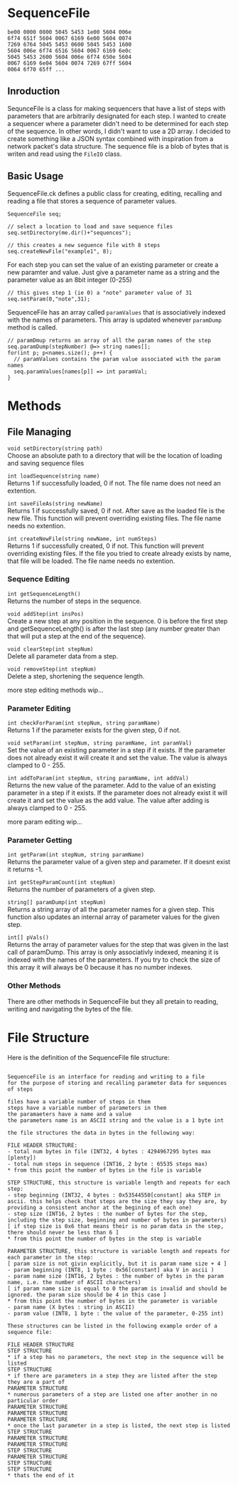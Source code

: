 # SequenceFile
```
be00 0000 0800 5045 5453 1e00 5604 006e
6f74 651f 5604 0067 6169 6e00 5604 0074
7269 6764 5045 5453 0600 5045 5453 1600
5604 006e 6f74 6516 5604 0067 6169 6e0c
5045 5453 2600 5604 006e 6f74 650e 5604
0067 6169 6e04 5604 0074 7269 67ff 5604
0064 6f70 65ff ...
```

## Inroduction
SequnceFile is a class for making sequencers that have a list of steps with parameters that are arbitrarily designated for each step. I wanted to create a sequencer where a parameter didn't need to be determined for each step of the sequence. In other words, I didn't want to use a 2D array. I decided to create something like a JSON syntax combined with inspiration from a network packet's data structure. The sequence file is a blob of bytes that is writen and read using the ```FileIO``` class.

 

## Basic Usage
SequenceFile.ck defines a public class for creating, editing, recalling and reading a file that stores a sequence of parameter values. 

```ChucK
SequenceFile seq;

// select a location to load and save sequence files
seq.setDirectory(me.dir()+"sequences");

// this creates a new sequence file with 8 steps
seq.createNewFile("example1", 8);
```

For each step you can set the value of an existing parameter or create a new paramter and value. Just give a parameter name as a string and the parameter value as an 8bit integer (0-255)
```ChucK
// this gives step 1 (ie 0) a "note" parameter value of 31  
seq.setParam(0,"note",31);
```
SequenceFile has an array called ```paramValues``` that is associatively indexed with the names of parameters. This array is updated whenever ```paramDump``` method is called.
```ChucK
// paramDmup returns an array of all the param names of the step
seq.paramDump(stepNumber) @=> string names[];
for(int p; p<names.size(); p++) {
  // paramValues contains the param value associated with the param names
  seq.paramValues[names[p]] => int paramVal;
}
```

# Methods

## File Managing
``` void setDirectory(string path) ```  
Choose an absolute path to a directory that will be the location of loading and saving sequence files

``` int loadSequence(string name) ```  
Returns 1 if successfully loaded, 0 if not. The file name does not need an extention.

``` int saveFileAs(string newName) ```  
Returns 1 if successfully saved, 0 if not. After save as the loaded file is the new file. This function will prevent overriding existing files. The file name needs no extention.

``` int createNewFile(string newName, int numSteps) ```  
Returns 1 if successfully created, 0 if not. This function will prevent overriding existing files. If the file you tried to create already exists by name, that file will be loaded. The file name needs no extention.

### Sequence Editing
``` int getSequenceLength() ```  
Returns the number of steps in the sequence.  

``` void addStep(int insPos) ```  
Create a new step at any position in the sequence. 0 is before the first step and getSequenceLength() is after the last step (any number greater than that will put a step at the end of the sequence).  

``` void clearStep(int stepNum) ```  
Delete all parameter data from a step. 

``` void removeStep(int stepNum) ```  
Delete a step, shortening the sequence length. 

more step editing methods wip...

### Parameter Editing
``` int checkForParam(int stepNum, string paramName) ```  
Returns 1 if the parameter exists for the given step, 0 if not.

``` void setParam(int stepNum, string paramName, int paramVal) ```  
Set the value of an existing parameter in a step if it exists. If the parameter does not already exist it will create it and set the value. The value is always clamped to 0 - 255.

``` int addToParam(int stepNum, string paramName, int addVal) ```  
Returns the new value of the parameter. Add to the value of an existing parameter in a step if it exists. If the parameter does not already exist it will create it and set the value as the add value. The value after adding is always clamped to 0 - 255.

more param editing wip...

### Parameter Getting
``` int getParam(int stepNum, string paramName) ```  
Returns the parameter value of a given step and parameter. If it doesnt exist it returns -1.

``` int getStepParamCount(int stepNum) ```  
Returns the number of parameters of a given step.

``` string[] paramDump(int stepNum) ```  
Returns a string array of all the parameter names for a given step. This function also updates an internal array of parameter values for the given step. 

``` int[] pVals() ```  
Returns the array of parameter values for the step that was given in the last call of paramDump. This array is only associativly indexed, meaning it is indexed with the names of the parameters. If you try to check the size of this array it will always be 0 because it has no number indexes. 

### Other Methods 
There are other methods in SequenceFile but they all pretain to reading, writing and navigating the bytes of the file.  


# File Structure
Here is the definition of the SequenceFile file structure:
```

SequenceFile is an interface for reading and writing to a file 
for the purpose of storing and recalling parameter data for sequences of steps

files have a variable number of steps in them
steps have a variable number of parameters in them
the paramaeters have a name and a value
the parameters name is an ASCII string and the value is a 1 byte int

the file structures the data in bytes in the following way:

FILE HEADER STRUCTURE:
- total num bytes in file (INT32, 4 bytes : 4294967295 bytes max [plenty])
- total num steps in sequence (INT16, 2 byte : 65535 steps max)
* from this point the number of bytes in the file is variable 

STEP STRUCTURE, this structure is variable length and repeats for each step:
- step beginning (INT32, 4 bytes : 0x53544550[constant] aka STEP in ascii. this helps check that steps are the size they say they are, by providing a consistent anchor at the begining of each one)
- step size (INT16, 2 bytes : the number of bytes for the step, including the step size, beginning and number of bytes in parameters) 
[ if step size is 0x6 that means their is no param data in the step, there should never be less than 6 ]
* from this point the number of bytes in the step is variable

PARAMETER STRUCTURE, this structure is variable length and repeats for each parameter in the step:
[ param size is not givin explicitly, but it is param name size + 4 ]
- param beginning (INT8, 1 byte : 0x56[constant] aka V in ascii )
- param name size (INT16, 2 bytes : the number of bytes in the param name, i.e. the number of ASCII characters)
[ if param name size is equal to 0 the param is invalid and should be ignored. the param size should be 4 in this case ]
* from this point the number of bytes in the parameter is variable
- param name (X bytes : string in ASCII)
- param value (INT8, 1 byte : the value of the parameter, 0-255 int)

These structures can be listed in the following example order of a sequence file:

FILE HEADER STRUCTURE
STEP STRUCTURE
* if a step has no parameters, the next step in the sequence will be listed
STEP STRUCTURE
* if there are parameters in a step they are listed after the step they are a part of
PARAMETER STRUCTURE
* numerous parameters of a step are listed one after another in no particular order
PARAMETER STRUCTURE
PARAMETER STRUCTURE
PARAMETER STRUCTURE
* once the last parameter in a step is listed, the next step is listed
STEP STRUCTURE
PARAMETER STRUCTURE
PARAMETER STRUCTURE
STEP STRUCTURE
PARAMETER STRUCTURE
STEP STRUCTURE
STEP STRUCTURE
* thats the end of it

```

